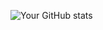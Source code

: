 
![Your GitHub stats](https://github-readme-stats.vercel.app/api?username=theanh994&show_icons=true)
